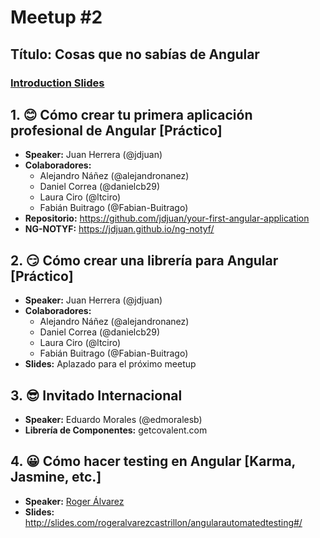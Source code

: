 # Meetup #2

## Título: Cosas que no sabías de Angular

### [Introduction Slides](http://slides.com/jdjuan/ng-med-2#/)

## 1. 😊 Cómo crear tu primera aplicación profesional de Angular [Práctico]

* **Speaker:** Juan Herrera (@jdjuan)
* **Colaboradores:**
    * Alejandro Náñez (@alejandronanez)
    * Daniel Correa (@danielcb29)
    * Laura Ciro (@ltciro)
    * Fabián Buitrago (@Fabian-Buitrago)
* **Repositorio:** https://github.com/jdjuan/your-first-angular-application
* **NG-NOTYF:** https://jdjuan.github.io/ng-notyf/

## 2. 😏 Cómo crear una librería para Angular [Práctico]

* **Speaker:** Juan Herrera (@jdjuan)
* **Colaboradores:**
    * Alejandro Náñez (@alejandronanez)
    * Daniel Correa (@danielcb29)
    * Laura Ciro (@ltciro)
    * Fabián Buitrago (@Fabian-Buitrago)
* **Slides:** Aplazado para el próximo meetup

## 3. 😎 Invitado Internacional

* **Speaker:** Eduardo Morales (@edmoralesb)
* **Librería de Componentes:** getcovalent.com

## 4. 😀 Cómo hacer testing en Angular [Karma, Jasmine, etc.]

* **Speaker:** [Roger Álvarez](https://github.com/royalcas)
* **Slides:** http://slides.com/rogeralvarezcastrillon/angularautomatedtesting#/
